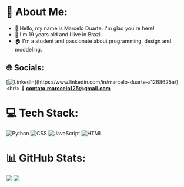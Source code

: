 # 📌 About Me:
- 🌼 Hello, my name is Marcelo Duarte. I'm glad you're here!
- 📖 I'm 19 years old and I live in Brazil.
- 🏠 I'm a student and passionate about programming, design and moddeling.

## 🌐 Socials:
[![LinkedIn](https://img.shields.io/badge/LinkedIn-%230077B5.svg?logo=linkedin&logoColor=white")](https://www.linkedin.com/in/marcelo-duarte-a1268625a/) <br/>
📨 **contato.marccelo125@gmail.com**

# 💻 Tech Stack:
![Python](https://img.shields.io/badge/Python-6311d6?style=for-the-badge&logo=python&logoColor=white)
![CSS](https://img.shields.io/badge/CSS3-2d84e0?style=for-the-badge&logo=css3&logoColor=white)
![JavaScript](https://img.shields.io/badge/JavaScript-1f1f1f?style=for-the-badge&logo=javascript&logoColor=yellow)
![HTML](https://img.shields.io/badge/Html5-f25e02?style=for-the-badge&logo=html5&logoColor=white)

# 📊 GitHub Stats:
![](https://github-readme-streak-stats.herokuapp.com/?user=Marccelo125&theme=dark&hide_border=false)
![](https://github-readme-stats.vercel.app/api/top-langs/?username=Marccelo125&theme=dark&hide_border=false&include_all_commits=true&count_private=true&layout=compact)
